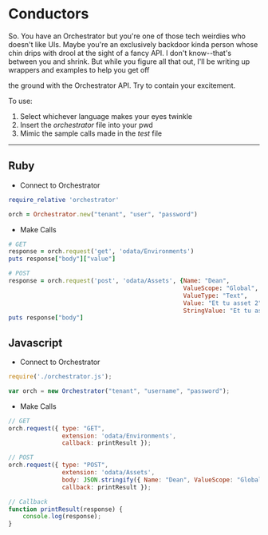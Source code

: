 # Conductors
So. You have an Orchestrator but you're one of those tech weirdies who doesn't like UIs. Maybe you're an exclusively backdoor kinda person whose chin drips with drool at the sight of a fancy API. I don't know--that's between you and shrink. But while you figure all that out, I'll be writing up wrappers and examples to help you get off

the ground with the Orchestrator API. Try to contain your excitement.

To use:
1. Select whichever language makes your eyes twinkle
2. Insert the *orchestrator* file into your pwd
3. Mimic the sample calls made in the *test* file
***

## Ruby

+ Connect to Orchestrator
```ruby
require_relative 'orchestrator'

orch = Orchestrator.new("tenant", "user", "password")
```

+ Make Calls
```ruby
# GET
response = orch.request('get', 'odata/Environments')
puts response["body"]["value"]

# POST
response = orch.request('post', 'odata/Assets', {Name: "Dean",
                                                 ValueScope: "Global",
                                                 ValueType: "Text",
                                                 Value: "Et tu asset 2",
                                                 StringValue: "Et tu asset 2"})
puts response["body"]
```
## Javascript

+ Connect to Orchestrator
```javascript
require('./orchestrator.js');

var orch = new Orchestrator("tenant", "username", "password");
```

+ Make Calls
```javascript
// GET
orch.request({ type: "GET", 
               extension: 'odata/Environments',
               callback: printResult });

// POST
orch.request({ type: "POST", 
               extension: 'odata/Assets',
               body: JSON.stringify({ Name: "Dean", ValueScope: "Global" }),
               callback: printResult });

// Callback
function printResult(response) {
	console.log(response);
}
```
